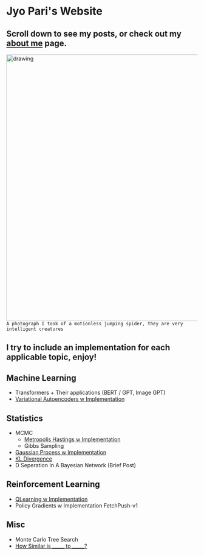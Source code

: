 # Jyo Pari's Website
## Scroll down to see my posts, or check out my [about me](https://jyopari.github.io/aboutMe) page.
<img src="https://pbs.twimg.com/media/EbXgy3nX0AASpL2?format=jpg&name=large" alt="drawing" width="700"/> \
`A photograph I took of a motionless jumping spider, they are very intelligent creatures`

## I try to include an implementation for each applicable topic, enjoy!

## Machine Learning
+ Transformers + Their applications (BERT / GPT, Image GPT)
+ [Variational Autoencoders w Implementation](https://jyopari.github.io/VAE)

## Statistics
+ MCMC
  - [Metropolis Hastings  w Implementation](https://jyopari.github.io/MetropolisHastings)
  - Gibbs Sampling
+ [Gaussian Process w Implementation](https://jyopari.github.io/GaussianProcess)
+ [KL Divergence](https://jyopari.github.io/KL)
+ D Seperation In A Bayesian Network (Brief Post)

## Reinforcement Learning
+ [QLearning w Implementation](https://jyopari.github.io/QLearning) 
+ Policy Gradients w Implementation FetchPush-v1

## Misc
+ Monte Carlo Tree Search
+ [How Similar is _____ to _____?](https://jyopari.github.io/Similarity)
  
 
